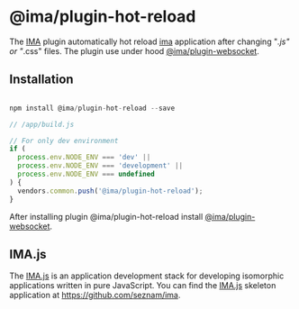 # @ima/plugin-hot-reload

The [IMA](https://imajs.io) plugin automatically hot reload [ima](https://imajs.io) application after changing "*.js" or "*.css" files. The plugin use under hood [@ima/plugin-websocket](https://github.com/seznam/IMA.js-plugins/tree/master/packages/plugin-websocket).

## Installation

```javascript

npm install @ima/plugin-hot-reload --save

```

```javascript
// /app/build.js

// For only dev environment
if (
  process.env.NODE_ENV === 'dev' ||
  process.env.NODE_ENV === 'development' ||
  process.env.NODE_ENV === undefined
) {
  vendors.common.push('@ima/plugin-hot-reload');
}

```

After installing plugin @ima/plugin-hot-reload install [@ima/plugin-websocket](https://github.com/seznam/IMA.js-plugins/tree/master/packages/plugin-websocket).

## IMA.js

The [IMA.js](https://imajs.io) is an application development stack for developing
isomorphic applications written in pure JavaScript.
You can find the [IMA.js](https://imajs.io) skeleton application at <https://github.com/seznam/ima>.
